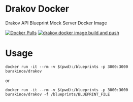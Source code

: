 # Drakov Docker

Drakov API Blueprint Mock Server Docker Image

[![Docker Pulls](https://img.shields.io/docker/pulls/burakince/drakov.svg)](https://hub.docker.com/r/burakince/drakov/) [![drakov docker image build and push](https://github.com/burakince/drakov/actions/workflows/docker-publish.yml/badge.svg)](https://github.com/burakince/drakov/actions/workflows/docker-publish.yml)

# Usage

```
docker run -it --rm -v $(pwd):/blueprints -p 3000:3000 burakince/drakov
```

or

```
docker run -it --rm -v $(pwd):/blueprints -p 3000:3000 burakince/drakov -f /blueprints/BLUEPRINT_FILE
```
